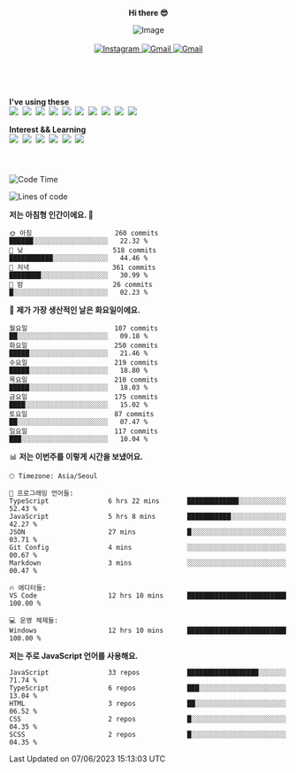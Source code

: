 <p align="center">
  <strong>Hi there 😎</strong>
</p>
<p align="center">
 <img src="https://github.com/newri0807/newri0807/assets/51315988/4a6fb530-b6e7-4156-ae8c-bd620836a7cc" alt="Image" align="center"/>
  <br/>
  <br/>
  <a href="https://www.instagram.com/_nm.87/">
    <img src="https://img.shields.io/badge/-Instagram-dd2a7b?style=flat-squaree&logo=instagram&logoColor=white" alt="Instagram" />
  </a>
  <a href="mailto:newri0807@gmail.com">
    <img src="https://img.shields.io/badge/-Gmail-d14836?style=flat-squaree&logo=Gmail&logoColor=white" alt="Gmail" />
  </a>
  <a href="https://twitter.com/Irwen215">
    <img src="https://img.shields.io/badge/Twitter-1DA1F2?style=flat-squaree&logo=twitter&logoColor=white" alt="Gmail" />
  </a>  
</p>

 
 
</p>
<br/>
<br/>
<br/>
<p align="left">
  <strong>I've using these </strong>
  <br/>
  <img src="https://img.shields.io/badge/Html5-E34F26?style=flat-square&logo=html5&logoColor=white"/></a>&nbsp 
  <img src="https://img.shields.io/badge/css-1572B6?style=flat-square&logo=css3&logoColor=white"/></a>&nbsp 
  <img src="https://img.shields.io/badge/Bootstrap-7952B3?style=flat-square&logo=Bootstrap&logoColor=white"/></a>&nbsp 
  <img src="https://img.shields.io/badge/Javascript-ffb13b?style=flat-square&logo=javascript&logoColor=white"/></a>&nbsp 
  <img src="https://img.shields.io/badge/jquery-0769AD?style=flat-square&logo=jquery&logoColor=white"/></a>&nbsp 
  <img src="https://img.shields.io/badge/C Sharp-239120?style=flat-square&logo=C Sharp&logoColor=white"/></a>&nbsp 
  <img src="https://img.shields.io/badge/.NET-512BD4?style=flat-square&logo=.NET&logoColor=white"/></a>&nbsp 
  <img src="https://img.shields.io/badge/MicrosoftSQLServer-CC2927?style=flat-square&logo=microsoft&logoColor=white"/></a>&nbsp
  <img src="https://img.shields.io/badge/Firebase-FFCA28?style=flat-square&logo=firebase&logoColor=white"/></a>&nbsp 
  <img src="https://img.shields.io/badge/react-61DAFB?style=flat-square&logo=react&logoColor=white"/></a>&nbsp  
</p>

<p align="left">
  <strong>Interest && Learning</strong>
  <br/>
  <img src="https://img.shields.io/badge/TypeScript-3178C6?style=flat-square&logo=TypeScript&logoColor=white"/>&nbsp 
  <img src="https://img.shields.io/badge/Next.js-000000?style=flat-square&logo=Next.js&logoColor=white"/></a>&nbsp 
  <img src="https://img.shields.io/badge/Node.js-339933?style=flat-square&logo=node.js&logoColor=white"/></a>&nbsp 
  <img src="https://img.shields.io/badge/MySQL-4479A1?style=flat-square&logo=MySQL&logoColor=white"/></a>&nbsp 
  <img src="https://img.shields.io/badge/Java-007396?style=flat-square&logo=Java&logoColor=white"/></a>&nbsp
  <img src="https://img.shields.io/badge/Sass-CC6699?style=flat-square&logo=Sass&logoColor=white"/></a>&nbsp 
</p>

&nbsp;
&nbsp;
###

<!--START_SECTION:waka-->
![Code Time](http://img.shields.io/badge/Code%20Time-12%20hrs%2010%20mins-blue)

![Lines of code](https://img.shields.io/badge/%EC%A0%80%EB%8A%94%20%EC%97%AC%ED%83%9C%EA%B9%8C%EC%A7%80%20-1.3%20million%20%EC%A4%84%EC%9D%98%20%EC%BD%94%EB%93%9C%EB%A5%BC%20%EC%9E%91%EC%84%B1%ED%96%88%EC%96%B4%EC%9A%94.-blue)

**저는 아침형 인간이에요. 🐤** 

```text
🌞 아침                     260 commits         ██████░░░░░░░░░░░░░░░░░░░   22.32 % 
🌆 낮　                     518 commits         ███████████░░░░░░░░░░░░░░   44.46 % 
🌃 저녁                     361 commits         ████████░░░░░░░░░░░░░░░░░   30.99 % 
🌙 밤　                     26 commits          █░░░░░░░░░░░░░░░░░░░░░░░░   02.23 % 
```
📅 **제가 가장 생산적인 날은 화요일이에요.** 

```text
월요일                      107 commits         ██░░░░░░░░░░░░░░░░░░░░░░░   09.18 % 
화요일                      250 commits         █████░░░░░░░░░░░░░░░░░░░░   21.46 % 
수요일                      219 commits         █████░░░░░░░░░░░░░░░░░░░░   18.80 % 
목요일                      210 commits         █████░░░░░░░░░░░░░░░░░░░░   18.03 % 
금요일                      175 commits         ████░░░░░░░░░░░░░░░░░░░░░   15.02 % 
토요일                      87 commits          ██░░░░░░░░░░░░░░░░░░░░░░░   07.47 % 
일요일                      117 commits         ███░░░░░░░░░░░░░░░░░░░░░░   10.04 % 
```


📊 **저는 이번주를 이렇게 시간을 보냈어요.** 

```text
🕑︎ Timezone: Asia/Seoul

💬 프로그래밍 언어들: 
TypeScript               6 hrs 22 mins       █████████████░░░░░░░░░░░░   52.43 % 
JavaScript               5 hrs 8 mins        ███████████░░░░░░░░░░░░░░   42.27 % 
JSON                     27 mins             █░░░░░░░░░░░░░░░░░░░░░░░░   03.71 % 
Git Config               4 mins              ░░░░░░░░░░░░░░░░░░░░░░░░░   00.67 % 
Markdown                 3 mins              ░░░░░░░░░░░░░░░░░░░░░░░░░   00.47 % 

🔥 에디터들: 
VS Code                  12 hrs 10 mins      █████████████████████████   100.00 % 

💻 운영 체제들: 
Windows                  12 hrs 10 mins      █████████████████████████   100.00 % 
```

**저는 주로 JavaScript 언어를 사용해요.** 

```text
JavaScript               33 repos            ██████████████████░░░░░░░   71.74 % 
TypeScript               6 repos             ███░░░░░░░░░░░░░░░░░░░░░░   13.04 % 
HTML                     3 repos             ██░░░░░░░░░░░░░░░░░░░░░░░   06.52 % 
CSS                      2 repos             █░░░░░░░░░░░░░░░░░░░░░░░░   04.35 % 
SCSS                     2 repos             █░░░░░░░░░░░░░░░░░░░░░░░░   04.35 % 
```




 Last Updated on 07/06/2023 15:13:03 UTC
<!--END_SECTION:waka-->
